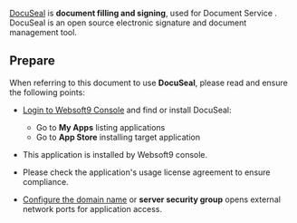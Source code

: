 [DocuSeal](https://www.docuseal.co/) is **document filling and signing**, used for Document Service . DocuSeal is an open source electronic signature and document management tool.



## Prepare

When referring to this document to use **DocuSeal**, please read and ensure the following points:

- [Login to Websoft9 Console](./login-console) and find or install DocuSeal:
  - Go to **My Apps** listing applications 
  - Go to **App Store** installing target application

- This application is installed by Websoft9 console.


- Please check the application's usage license agreement to ensure compliance.


- [Configure the domain name](./domain-set) or **server security group** opens external network ports for application access.